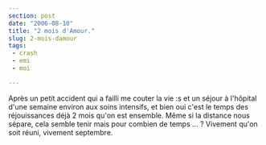 ```yaml
---
section: post
date: "2006-08-10"
title: "2 mois d'Amour."
slug: 2-mois-damour
tags:
 - crash
 - emi
 - moi

---
```


Après un petit accident qui a failli me couter la vie :s et un séjour à l'hôpital d'une semaine environ aux soins intensifs, et bien oui c'est le temps des réjouissances déjà 2 mois qu'on est ensemble. Même si la distance nous sépare, cela semble tenir mais pour combien de temps ... ? Vivement qu'on soit réuni, vivement septembre.
